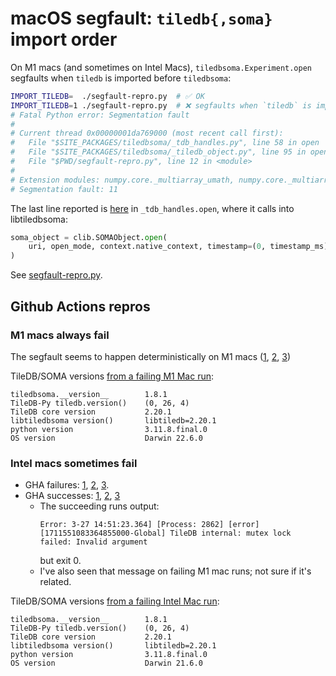 # macOS segfault: `tiledb{,soma}` import order

On M1 macs (and sometimes on Intel Macs), `tiledbsoma.Experiment.open` segfaults when `tiledb` is imported before `tiledbsoma`:
```bash
IMPORT_TILEDB=  ./segfault-repro.py  # ✅ OK
IMPORT_TILEDB=1 ./segfault-repro.py  # ❌ segfaults when `tiledb` is imported before `tiledbsoma`
# Fatal Python error: Segmentation fault
#
# Current thread 0x00000001da769000 (most recent call first):
#   File "$SITE_PACKAGES/tiledbsoma/_tdb_handles.py", line 58 in open
#   File "$SITE_PACKAGES/tiledbsoma/_tiledb_object.py", line 95 in open
#   File "$PWD/segfault-repro.py", line 12 in <module>
#
# Extension modules: numpy.core._multiarray_umath, numpy.core._multiarray_tests, numpy.linalg._umath_linalg, numpy.fft._pocketfft_internal, numpy.random._common, numpy.random.bit_generator, numpy.random._bounded_integers, numpy.random._mt19937, numpy.random.mtrand, numpy.random._philox, numpy.random._pcg64, numpy.random._sfc64, numpy.random._generator, tiledb.libtiledb, pyarrow.lib, pyarrow._hdfsio, h5py._errors, h5py.defs, h5py._objects, h5py.h5, h5py.utils, h5py.h5t, h5py.h5s, h5py.h5ac, h5py.h5p, h5py.h5r, h5py._proxy, h5py._conv, h5py.h5z, h5py.h5a, h5py.h5d, h5py.h5ds, h5py.h5g, h5py.h5i, h5py.h5f, h5py.h5fd, h5py.h5pl, h5py.h5o, h5py.h5l, h5py._selector, pandas._libs.tslibs.ccalendar, pandas._libs.tslibs.np_datetime, pandas._libs.tslibs.dtypes, pandas._libs.tslibs.base, pandas._libs.tslibs.nattype, pandas._libs.tslibs.timezones, pandas._libs.tslibs.fields, pandas._libs.tslibs.timedeltas, pandas._libs.tslibs.tzconversion, pandas._libs.tslibs.timestamps, pandas._libs.properties, pandas._libs.tslibs.offsets, pandas._libs.tslibs.strptime, pandas._libs.tslibs.parsing, pandas._libs.tslibs.conversion, pandas._libs.tslibs.period, pandas._libs.tslibs.vectorized, pandas._libs.ops_dispatch, pandas._libs.missing, pandas._libs.hashtable, pandas._libs.algos, pandas._libs.interval, pandas._libs.lib, pyarrow._compute, pandas._libs.ops, pandas._libs.hashing, pandas._libs.arrays, pandas._libs.tslib, pandas._libs.sparse, pandas._libs.internals, pandas._libs.indexing, pandas._libs.index, pandas._libs.writers, pandas._libs.join, pandas._libs.window.aggregations, pandas._libs.window.indexers, pandas._libs.reshape, pandas._libs.groupby, pandas._libs.json, pandas._libs.parsers, pandas._libs.testing, scipy._lib._ccallback_c, scipy.sparse._sparsetools, _csparsetools, scipy.sparse._csparsetools, scipy.linalg._fblas, scipy.linalg._flapack, scipy.linalg.cython_lapack, scipy.linalg._cythonized_array_utils, scipy.linalg._solve_toeplitz, scipy.linalg._flinalg, scipy.linalg._decomp_lu_cython, scipy.linalg._matfuncs_sqrtm_triu, scipy.linalg.cython_blas, scipy.linalg._matfuncs_expm, scipy.linalg._decomp_update, scipy.sparse.linalg._dsolve._superlu, scipy.sparse.linalg._eigen.arpack._arpack, scipy.sparse.csgraph._tools, scipy.sparse.csgraph._shortest_path, scipy.sparse.csgraph._traversal, scipy.sparse.csgraph._min_spanning_tree, scipy.sparse.csgraph._flow, scipy.sparse.csgraph._matching, scipy.sparse.csgraph._reordering, numba.core.typeconv._typeconv, numba._helperlib, numba._dynfunc, numba._dispatcher, numba.core.runtime._nrt_python, numba.np.ufunc._internal, numba.experimental.jitclass._box (total: 112)
# Segmentation fault: 11
```

The last line reported is [here](https://github.com/single-cell-data/TileDB-SOMA/blob/1.8.1/apis/python/src/tiledbsoma/_tdb_handles.py#L58) in `_tdb_handles.open`, where it calls into libtiledbsoma:
```python
soma_object = clib.SOMAObject.open(
    uri, open_mode, context.native_context, timestamp=(0, timestamp_ms)
)
```

See [segfault-repro.py](segfault-repro.py).

## Github Actions repros

### M1 macs always fail
The segfault seems to happen deterministically on M1 macs ([1][GHA mac M1 fail 3], [2][GHA mac M1 fail 2], [3][GHA mac M1 fail 1])

TileDB/SOMA versions [from a failing M1 Mac run][GHA mac m1 fail versions]:
```
tiledbsoma.__version__        1.8.1
TileDB-Py tiledb.version()    (0, 26, 4)
TileDB core version           2.20.1
libtiledbsoma version()       libtiledb=2.20.1
python version                3.11.8.final.0
OS version                    Darwin 22.6.0
```

### Intel macs sometimes fail
- GHA failures: [1][GHA mac intel fail 3], [2][GHA mac intel fail 2], [3][GHA mac intel fail 1].
- GHA successes: [1][GHA mac intel ok 3], [2][GHA mac intel ok 2], [3][GHA mac intel ok 1]
  - The succeeding runs output:
    ```
    Error: 3-27 14:51:23.364] [Process: 2862] [error] [1711551083364855000-Global] TileDB internal: mutex lock failed: Invalid argument
    ```
    but exit 0.
  - I've also seen that message on failing M1 mac runs; not sure if it's related.

TileDB/SOMA versions [from a failing Intel Mac run][GHA mac intel fail versions]:

```
tiledbsoma.__version__        1.8.1
TileDB-Py tiledb.version()    (0, 26, 4)
TileDB core version           2.20.1
libtiledbsoma version()       libtiledb=2.20.1
python version                3.11.8.final.0
OS version                    Darwin 21.6.0
```

[GHA mac M1 fail 3]: https://github.com/ryan-williams/tiledb-scratch/actions/runs/8454246138/job/23158822528#step:5:23
[GHA mac M1 fail 2]: https://github.com/ryan-williams/tiledb-scratch/actions/runs/8454148754/job/23158505366#step:5:23
[GHA mac M1 fail 1]: https://github.com/ryan-williams/tiledb-scratch/actions/runs/8453924156/job/23157762661#step:5:23
[GHA mac intel fail 1]: https://github.com/ryan-williams/tiledb-scratch/actions/runs/8453924156/job/23157762147#step:5:23
[GHA mac intel fail 2]: https://github.com/ryan-williams/tiledb-scratch/actions/runs/8454611098/job/23160052439#step:5:23
[GHA mac intel fail 3]: https://github.com/ryan-williams/tiledb-scratch/actions/runs/8454770494/job/23160897853#step:6:21
[GHA mac intel ok 1]: https://github.com/ryan-williams/tiledb-scratch/actions/runs/8453784557/job/23157281978#step:5:12
[GHA mac intel ok 2]: https://github.com/ryan-williams/tiledb-scratch/actions/runs/8453872832/job/23157599348#step:5:15
[GHA mac intel ok 3]: https://github.com/ryan-williams/tiledb-scratch/actions/runs/8454246138/job/23158821889#step:5:15
[GHA mac m1 fail versions]: https://github.com/ryan-williams/tiledb-scratch/actions/runs/8454768799/job/23160614518#step:5:11
[GHA mac intel fail versions]: https://github.com/ryan-williams/tiledb-scratch/actions/runs/8454770494/job/23160897853#step:5:11
